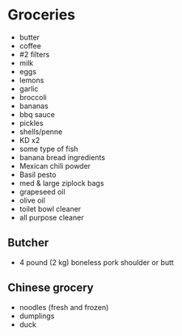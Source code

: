 # Groceries

- butter
- coffee
- #2 filters
- milk
- eggs
- lemons
- garlic
- broccoli
- bananas
- bbq sauce
- pickles
- shells/penne
- KD x2
- some type of fish
- banana bread ingredients
- Mexican chili powder
- Basil pesto
- med & large ziplock bags
- grapeseed oil
- olive oil
- toilet bowl cleaner
- all purpose cleaner

## Butcher

- 4 pound (2 kg) boneless pork shoulder or butt

## Chinese grocery

- noodles (fresh and frozen)
- dumplings
- duck
